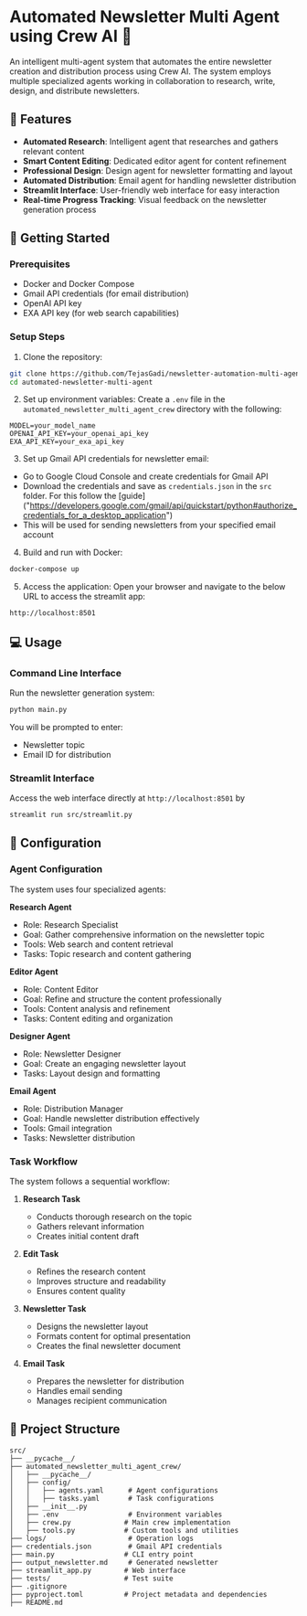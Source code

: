 # Automated Newsletter Multi Agent using Crew AI 🤖

An intelligent multi-agent system that automates the entire newsletter creation and distribution process using Crew AI. The system employs multiple specialized agents working in collaboration to research, write, design, and distribute newsletters.

## 🌟 Features

- **Automated Research**: Intelligent agent that researches and gathers relevant content
- **Smart Content Editing**: Dedicated editor agent for content refinement
- **Professional Design**: Design agent for newsletter formatting and layout
- **Automated Distribution**: Email agent for handling newsletter distribution
- **Streamlit Interface**: User-friendly web interface for easy interaction
- **Real-time Progress Tracking**: Visual feedback on the newsletter generation process

## 🚀 Getting Started

### Prerequisites

- Docker and Docker Compose
- Gmail API credentials (for email distribution)
- OpenAI API key
- EXA API key (for web search capabilities)

### Setup Steps

1. Clone the repository:
```bash
git clone https://github.com/TejasGadi/newsletter-automation-multi-agent-crewai.git
cd automated-newsletter-multi-agent
```

2. Set up environment variables:
Create a `.env` file in the `automated_newsletter_multi_agent_crew` directory with the following:
```env
MODEL=your_model_name
OPENAI_API_KEY=your_openai_api_key
EXA_API_KEY=your_exa_api_key
```

3. Set up Gmail API credentials for newsletter email:
- Go to Google Cloud Console and create credentials for Gmail API
- Download the credentials and save as `credentials.json` in the `src` folder. For this follow the [guide] ("https://developers.google.com/gmail/api/quickstart/python#authorize_credentials_for_a_desktop_application")
- This will be used for sending newsletters from your specified email account

4. Build and run with Docker:
```bash
docker-compose up
```

5. Access the application:
Open your browser and navigate to the below URL to access the streamlit app:
```
http://localhost:8501
```

## 💻 Usage

### Command Line Interface

Run the newsletter generation system:
```bash
python main.py
```

You will be prompted to enter:
- Newsletter topic
- Email ID for distribution

### Streamlit Interface

Access the web interface directly at `http://localhost:8501` by 
```bash
streamlit run src/streamlit.py
```

## 🔧 Configuration

### Agent Configuration
The system uses four specialized agents:

**Research Agent**
- Role: Research Specialist
- Goal: Gather comprehensive information on the newsletter topic
- Tools: Web search and content retrieval
- Tasks: Topic research and content gathering

**Editor Agent**
- Role: Content Editor
- Goal: Refine and structure the content professionally
- Tools: Content analysis and refinement
- Tasks: Content editing and organization

**Designer Agent**
- Role: Newsletter Designer
- Goal: Create an engaging newsletter layout
- Tasks: Layout design and formatting

**Email Agent**
- Role: Distribution Manager
- Goal: Handle newsletter distribution effectively
- Tools: Gmail integration
- Tasks: Newsletter distribution

### Task Workflow
The system follows a sequential workflow:

1. **Research Task**
   - Conducts thorough research on the topic
   - Gathers relevant information
   - Creates initial content draft

2. **Edit Task**
   - Refines the research content
   - Improves structure and readability
   - Ensures content quality

3. **Newsletter Task**
   - Designs the newsletter layout
   - Formats content for optimal presentation
   - Creates the final newsletter document

4. **Email Task**
   - Prepares the newsletter for distribution
   - Handles email sending
   - Manages recipient communication


## 📁 Project Structure

```
src/
├── __pycache__/
├── automated_newsletter_multi_agent_crew/
│   ├── __pycache__/
│   ├── config/
│   │   ├── agents.yaml      # Agent configurations
│   │   ├── tasks.yaml       # Task configurations
│   ├── __init__.py
│   ├── .env                 # Environment variables
│   ├── crew.py             # Main crew implementation
│   ├── tools.py            # Custom tools and utilities
├── logs/                    # Operation logs
├── credentials.json         # Gmail API credentials
├── main.py                 # CLI entry point
├── output_newsletter.md     # Generated newsletter
├── streamlit_app.py        # Web interface
├── tests/                  # Test suite
├── .gitignore
├── pyproject.toml          # Project metadata and dependencies
├── README.md
```